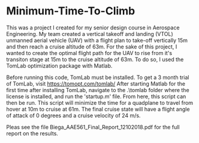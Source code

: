 # Minimum-Time-To-Climb

This was a project I created for my senior design course in Aerospace Engineering. My team created a vertical takeoff and landing (VTOL) unmanned aerial vehicle (UAV) with a flight plan to take-off vertically 15m and then reach a cruise altitude of 63m. For the sake of this project, I wanted to create the optimal flight path for the UAV to rise from it's transiton stage at 15m to the cruise altitude of 63m. To do so, I used the TomLab optimization package with Matlab.

Before running this code, TomLab must be installed. To get a 3 month trial of TomLab, visit https://tomopt.com/tomlab/ After starting Matlab for the first time after installing TomLab, navigate to the .\tomlab folder where the license is installed, and run the 'startup.m' file. From here, this script can then be run. This script will minimize the time for a quadplane to travel from hover at 10m to cruise at 61m. The final cruise state will have a flight angle of attack of 0 degrees and a cruise velocity of 24 m/s.           

Pleas see the file Biega_AAE561_Final_Report_12102018.pdf for the full report on the results.
